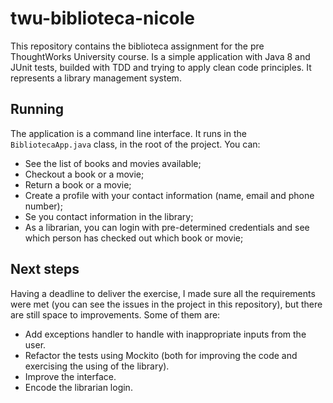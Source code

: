# twu-biblioteca-nicole

This repository contains the biblioteca assignment for the pre ThoughtWorks University course. Is a simple application with Java 8 and JUnit tests, builded with TDD and trying to apply clean code principles. It represents a library management system.

## Running
The application is a command line interface. It runs in the ```BibliotecaApp.java``` class, in the root of the project. You can:
 - See the list of books and movies available;
 - Checkout a book or a movie;
 - Return a book or a movie;
 - Create a profile with your contact information (name, email and phone number);
 - Se you contact information in the library;
 - As a librarian, you can login with pre-determined credentials and see which person has checked out which book or movie;
 
 ## Next steps
 Having a deadline to deliver the exercise, I made sure all the requirements were met (you can see the issues in the project in this repository), but there are still space to improvements. Some of them are:
  - Add exceptions handler to handle with inappropriate inputs from the user.
  - Refactor the tests using Mockito (both for improving the code and exercising the using of the library).
  - Improve the interface.
  - Encode the librarian login.
  
  
